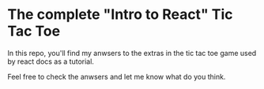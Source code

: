 # The complete "Intro to React" Tic Tac Toe
In this repo, you'll find my anwsers to the extras in the tic tac toe game used by react docs as a tutorial.

Feel free to check the anwsers and let me know what do you think.
